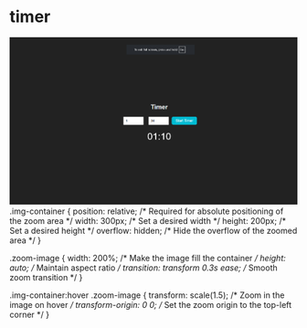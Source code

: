 # timer
<div class="img-container">
    <img src="https://github.com/EricMaxwellnetizen/timer/blob/main/ssz.png" class="zoom-image">
</div>
.img-container {
    position: relative; /* Required for absolute positioning of the zoom area */
    width: 300px; /* Set a desired width */
    height: 200px; /* Set a desired height */
    overflow: hidden; /* Hide the overflow of the zoomed area */
}

.zoom-image {
    width: 200%; /* Make the image fill the container */
    height: auto; /* Maintain aspect ratio */
    transition: transform 0.3s ease; /* Smooth zoom transition */
}

.img-container:hover .zoom-image {
    transform: scale(1.5); /* Zoom in the image on hover */
    transform-origin: 0 0; /* Set the zoom origin to the top-left corner */
}
